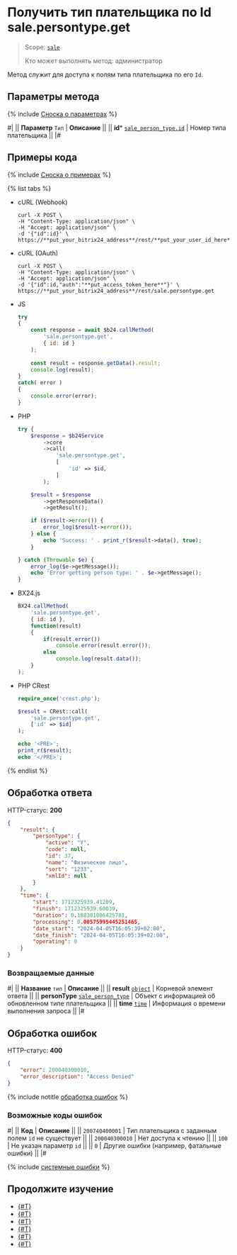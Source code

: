 # Получить тип плательщика по Id sale.persontype.get

> Scope: [`sale`](../../scopes/permissions.md)
>
> Кто может выполнять метод: администратор

Метод служит для доступа к полям типа плательщика по его `Id`.

## Параметры метода

{% include [Сноска о параметрах](../../../_includes/required.md) %}

#|
|| **Параметр**
`Тип` | **Описание** ||
|| **id***
[`sale_person_type.id`](../data-types.md) | Номер типа плательщика ||
|#

## Примеры кода

{% include [Сноска о примерах](../../../_includes/examples.md) %}

{% list tabs %}

- cURL (Webhook)

    ```http
    curl -X POST \
    -H "Content-Type: application/json" \
    -H "Accept: application/json" \
    -d '{"id":id}' \
    https://**put_your_bitrix24_address**/rest/**put_your_user_id_here**/**put_your_webbhook_here**/sale.persontype.get
    ```

- cURL (OAuth)

    ```http
    curl -X POST \
    -H "Content-Type: application/json" \
    -H "Accept: application/json" \
    -d '{"id":id,"auth":"**put_access_token_here**"}' \
    https://**put_your_bitrix24_address**/rest/sale.persontype.get
    ```

- JS


    ```js
    try
    {
    	const response = await $b24.callMethod(
    		'sale.persontype.get',
    		{ id: id }
    	);
    	
    	const result = response.getData().result;
    	console.log(result);
    }
    catch( error )
    {
    	console.error(error);
    }
    ```

- PHP


    ```php
    try {
        $response = $b24Service
            ->core
            ->call(
                'sale.persontype.get',
                [
                    'id' => $id,
                ]
            );
    
        $result = $response
            ->getResponseData()
            ->getResult();
    
        if ($result->error()) {
            error_log($result->error());
        } else {
            echo 'Success: ' . print_r($result->data(), true);
        }
    
    } catch (Throwable $e) {
        error_log($e->getMessage());
        echo 'Error getting person type: ' . $e->getMessage();
    }
    ```

- BX24.js

    ```js
    BX24.callMethod(
        'sale.persontype.get', 
        { id: id }, 
        function(result)
        {
            if(result.error())
                console.error(result.error());
            else
                console.log(result.data());
        }
    );
    ```

- PHP CRest

    ```php
    require_once('crest.php');

    $result = CRest::call(
        'sale.persontype.get',
        ['id' => $id]
    );

    echo '<PRE>';
    print_r($result);
    echo '</PRE>';
    ```

{% endlist %}

## Обработка ответа

HTTP-статус: **200**

```json
{
    "result": {
        "personType": {
            "active": "Y",
            "code": null,
            "id": 37,
            "name": "Физическое лицо",
            "sort": "1233",
            "xmlId": null
        }
    },
    "time": {
        "start": 1712325939.41209,
        "finish": 1712325939.60039,
        "duration": 0.188301086425781,
        "processing": 0.00575995445251465,
        "date_start": "2024-04-05T16:05:39+02:00",
        "date_finish": "2024-04-05T16:05:39+02:00",
        "operating": 0
    }
}
```

### Возвращаемые данные

#|
|| **Название**
`тип` | **Описание** ||
|| **result**
[`object`](../../data-types.md) | Корневой элемент ответа ||
|| **personType**
[`sale_person_type`](../data-types.md) | Объект с информацией об обновленном типе плательщика ||
|| **time**
[`time`](../data-types.md) | Информация о времени выполнения запроса ||
|#

## Обработка ошибок

HTTP-статус: **400**

```json
{
    "error": 200040300010,
    "error_description": "Access Denied"
}
```

{% include notitle [обработка ошибок](../../../_includes/error-info.md) %}

### Возможные коды ошибок

#|
|| **Код** | **Описание** ||
|| `200740400001` | Тип плательщика с заданным полем `id` не существует ||
|| `200040300010` | Нет доступа к чтению ||
|| `100` | Не указан параметр `id` ||
|| `0` | Другие ошибки (например, фатальные ошибки) ||
|#

{% include [системные ошибки](../../../_includes/system-errors.md) %}

## Продолжите изучение 

- [{#T}](./index.md)
- [{#T}](./sale-person-type-add.md)
- [{#T}](./sale-person-type-update.md)
- [{#T}](./sale-person-type-list.md)
- [{#T}](./sale-person-type-delete.md)
- [{#T}](./sale-person-type-get-fields.md)